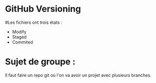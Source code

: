 # GitHub Versioning

#Les fichiers ont trois états :
- Modify
- Staged
- Commited

# Sujet de groupe :
Il faut faire un repo git où l'on va avoir un projet avec plusieurs branches.